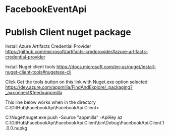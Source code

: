 # FacebookEventApi


# Publish Client nuget package

Install Azure Artifacts Credential Provider
https://github.com/microsoft/artifacts-credprovider#azure-artifacts-credential-provider

Install Nuget client tools
https://docs.microsoft.com/en-us/nuget/install-nuget-client-tools#nugetexe-cli

Click Get the tools button on this link with Nuget.exe option selected
https://dev.azure.com/appmilla/FindAndExplore/_packaging?_a=connect&feed=appmilla


This line below works when in the directory C:\GitHub\FacebookApi\FacebookApi.Client> 

C:\Nuget\nuget.exe push -Source "appmilla" -ApiKey az C:\GitHub\FacebookApi\FacebookApi.Client\bin\Debug\FacebookApi.Client.1.0.0.nupkg
